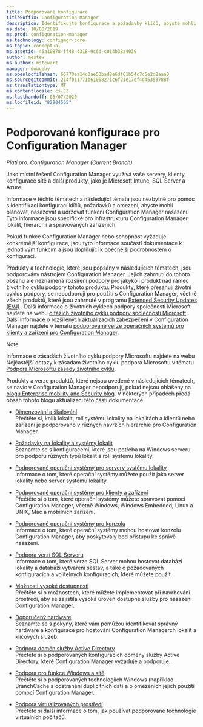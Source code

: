 ```yaml
---
title: Podporované konfigurace
titleSuffix: Configuration Manager
description: Identifikujte konfigurace a požadavky klíčů, abyste mohli plánovat, nasazovat a udržovat funkční Configuration Manager nasazení.
ms.date: 10/08/2019
ms.prod: configuration-manager
ms.technology: configmgr-core
ms.topic: conceptual
ms.assetid: 45a10878-ff48-4318-9c6d-c014b38a4039
author: mestew
ms.author: mstewart
manager: dougeby
ms.openlocfilehash: 66770ea14c3ae53bad8e6df61b54c7c5e2d2aaa0
ms.sourcegitcommit: 214fb11771b61008271c6f21e17ef4d45353788f
ms.translationtype: MT
ms.contentlocale: cs-CZ
ms.lasthandoff: 05/07/2020
ms.locfileid: "82904565"
---
```

# <a name="supported-configurations-for-configuration-manager"></a>Podporované konfigurace pro Configuration Manager

*Platí pro: Configuration Manager (Current Branch)*

Jako místní řešení Configuration Manager využívá vaše servery, klienty, konfigurace sítě a další produkty, jako je Microsoft Intune, SQL Server a Azure.

Informace v těchto tématech a následující témata jsou nezbytné pro pomoc s identifikací konfigurací klíčů, požadavků a omezení, abyste mohli plánovat, nasazovat a udržovat funkční Configuration Manager nasazení.  Tyto informace jsou specifické pro infrastrukturu Configuration Manager lokalit, hierarchií a spravovaných zařízeních.

Pokud funkce Configuration Manager nebo schopnost vyžaduje konkrétnější konfigurace, jsou tyto informace součástí dokumentace k jednotlivým funkcím a jsou doplňující k obecnější podrobnostem o konfiguraci.  

 Produkty a technologie, které jsou popsány v následujících tématech, jsou podporovány nástrojem Configuration Manager. Jejich zahrnutí do tohoto obsahu ale neznamená rozšíření podpory pro jakýkoli produkt nad rámec životního cyklu podpory tohoto produktu. Produkty, které přesahují životní cyklus podpory, se nepodporují pro použití s Configuration Manager, včetně všech produktů, které jsou zahrnuté v programu [Extended Security Updates (EVJ)](https://support.microsoft.com/help/4497181/lifecycle-faq-extended-security-updates) . Další informace o životních cyklech podpory společnosti Microsoft najdete na webu [o fázích životního cyklu podpory společnosti Microsoft](https://support.microsoft.com/lifecycle) . Další informace o rozšířených aktualizacích zabezpečení v Configuration Manager najdete v tématu [podporované verze operačních systémů pro klienty a zařízení pro Configuration Manager](supported-operating-systems-for-clients-and-devices.md#bkmk_ESU).

> [!NOTE]  
>  Informace o zásadách životního cyklu podpory Microsoftu najdete na webu Nejčastější dotazy k zásadám životního cyklu podpora Microsoftu v tématu [Podpora Microsoftu zásady životního cyklu](https://support.microsoft.com/lifecycle).  

 Produkty a verze produktů, které nejsou uvedené v následujících tématech, se navíc v Configuration Manager nepodporují, pokud nejsou ohlášeny na [blogu Enterprise mobility and Security blog](https://techcommunity.microsoft.com/t5/enterprise-mobility-security/bg-p/enterprisemobilityandsecurity).  V některých případech předá obsah tohoto blogu aktualizaci této části dokumentace.


-  [Dimenzování a škálování](../../../core/plan-design/configs/size-and-scale-numbers.md)  
Přečtěte si, kolik lokalit, rolí systému lokality na lokalitách a klientů nebo zařízení je podporováno v různých návrzích hierarchie pro Configuration Manager.

-  [Požadavky na lokality a systémy lokalit](../../../core/plan-design/configs/site-and-site-system-prerequisites.md)  
Seznamte se s konfiguracemi, které jsou potřeba na Windows serveru pro podporu různých typů lokalit a rolí systému lokality.

-  [Podporované operační systémy pro servery systému lokality](../../../core/plan-design/configs/supported-operating-systems-for-site-system-servers.md)  
Informace o tom, které operační systémy můžete použít jako server lokality nebo server systému lokality.

-  [Podporované operační systémy pro klienty a zařízení](../../../core/plan-design/configs/supported-operating-systems-for-clients-and-devices.md)  
Přečtěte si o tom, které operační systémy můžete spravovat pomocí Configuration Manager, včetně Windows, Windows Embedded, Linux a UNIX, Mac a mobilních zařízení.

-  [Podporované operační systémy pro konzolu](../../../core/plan-design/configs/supported-operating-systems-consoles.md)  
Informace o tom, které operační systémy mohou hostovat konzolu Configuration Manager, aby poskytovaly bod přístupu ke správě nasazení.  

-  [Podpora verzí SQL Serveru](../../../core/plan-design/configs/support-for-sql-server-versions.md)  
Informace o tom, které verze SQL Server mohou hostovat databázi lokality a databázi vytváření sestav, a také o požadovaných konfiguracích a volitelných konfiguracích, které můžete použít.

-  [Možnosti vysoké dostupnosti](../../servers/deploy/configure/high-availability-options.md)  
Přečtěte si o možnostech, které můžete implementovat při navrhování prostředí, aby se zajistila vysoká úroveň dostupné služby pro nasazení Configuration Manager.

-  [Doporučený hardware](../../../core/plan-design/configs/recommended-hardware.md)  
Seznamte se s pokyny, které vám pomůžou identifikovat správný hardware a konfigurace pro hostování Configuration Managerch lokalit a klíčových služeb.

-  [Podpora domén služby Active Directory](../../../core/plan-design/configs/support-for-active-directory-domains.md)  
Přečtěte si o podporovaných konfiguracích domény služby Active Directory, které Configuration Manager vyžaduje a podporuje.

-  [Podpora pro funkce Windows a sítě](../../../core/plan-design/configs/support-for-windows-features-and-networks.md)  
Přečtěte si o podporovaných technologiích Windows (například BranchCache a odstranění duplicitních dat) a o omezeních jejich použití pomocí Configuration Manager.

-  [Podpora virtualizovaných prostředí](../../../core/plan-design/configs/support-for-virtualization-environments.md)  
Přečtěte si další informace o tom, jak používat podporované technologie virtuálních počítačů.
